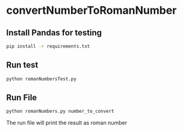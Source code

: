 # convertNumberToRomanNumber

## Install Pandas for testing
```bash
pip install -r requirements.txt
```
## Run test
```bash
python romanNumbersTest.py
```

## Run File
```bash
python romanNumbers.py number_to_convert
```

The run file will print the result as roman number
